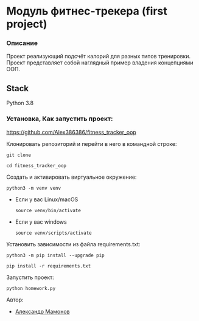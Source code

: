 # Модуль фитнес-трекера (first project)

### Описание

Проект реализующий подсчёт калорий для разных типов тренировки.
Проект представляет собой наглядный пример владения концепциями ООП.

## Stack

Python 3.8

### Установка, Как запустить проект:
https://github.com/Alex386386/fitness_tracker_oop

Клонировать репозиторий и перейти в него в командной строке:

```
git clone 
```

```
cd fitness_tracker_oop
```

Cоздать и активировать виртуальное окружение:

```
python3 -m venv venv
```

* Если у вас Linux/macOS

    ```
    source venv/bin/activate
    ```

* Если у вас windows

    ```
    source venv/scripts/activate
    ```

Установить зависимости из файла requirements.txt:

```
python3 -m pip install --upgrade pip
```

```
pip install -r requirements.txt
```

Запустить проект:

```
python homework.py
```

Автор:

- [Александр Мамонов](https://github.com/Alex386386) 
